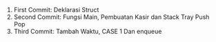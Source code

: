 1. First Commit: Deklarasi Struct
2. Second Commit: Fungsi Main, Pembuatan Kasir dan Stack Tray Push Pop
3. Third Commit: Tambah Waktu, CASE 1 Dan enqueue
